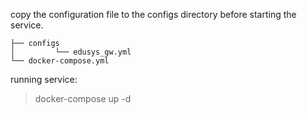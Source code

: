 
copy the configuration file to the configs directory before starting the service.

```
├── configs
│         └── edusys_gw.yml
└── docker-compose.yml
```

running service:

> docker-compose up -d
